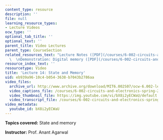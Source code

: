 ```yaml
---
content_type: resource
description: ''
file: null
learning_resource_types:
- Lecture Videos
ocw_type: ''
optional_tab_title: ''
optional_text: ''
parent_title: Video Lectures
parent_type: CourseSection
related_resources_text: "Lecture Notes ([PDF](/courses/6-002-circuits-and-electronics-spring-2007/resources/6002_l14))\
  \  \nDemonstration: Digital memory ([PDF](/courses/6-002-circuits-and-electronics-spring-2007/resources/demo_15))"
resource_index_text: ''
resourcetype: Video
title: 'Lecture 14: State and Memory'
uid: eb939a96-10c4-b054-3638-b7043b2786aa
video_files:
  archive_url: http://www.archive.org/download/MIT6.002S07/ocw-6.002-lec-mit-10250-23oct2003-220k.mp4
  video_captions_file: /courses/6-002-circuits-and-electronics-spring-2007/0768b78e26d75c628ebaa31e1205a4ab_bX8i2yECWaU.vtt
  video_thumbnail_file: https://img.youtube.com/vi/bX8i2yECWaU/default.jpg
  video_transcript_file: /courses/6-002-circuits-and-electronics-spring-2007/ee61c25a3d1e86cd3d52ba3ee5d85570_bX8i2yECWaU.pdf
video_metadata:
  youtube_id: bX8i2yECWaU
---
```


**Topics covered:** State and memory

**Instructor:** Prof. Anant Agarwal